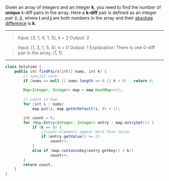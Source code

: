 Given an array of integers and an integer **k**, you need to find the number of **unique** k-diff pairs in the array. Here a **k-diff** pair is defined as an integer pair (i, j), where **i** and **j** are both numbers in the array and their [absolute difference](https://en.wikipedia.org/wiki/Absolute_difference) is **k**.

---

> Input: [3, 1, 4, 1, 5], k = 2
> Output: 2

> Input: [1, 3, 1, 5, 4], k = 0
> Output: 1
> Explanation: There is one 0-diff pair in the array, (1, 1).

---

```JAVA
class Solution {
    public int findPairs(int[] nums, int k) {
        // special case
        if (nums == null || nums.length == 0 || k < 0)   return 0;
        
        Map<Integer, Integer> map = new HashMap<>();
        
        // count in map
        for (int i : nums)
            map.put(i, map.getOrDefault(i, 0) + 1);

        int count = 0;
        for (Map.Entry<Integer, Integer> entry : map.entrySet()) {
            if (k == 0) {
                //count elements appear more than twice.
                if (entry.getValue() >= 2)
                    count++;
            }
            else if (map.containsKey(entry.getKey() + k))
                    count++;
        }  
        return count;
    }
}
```

